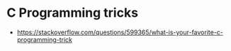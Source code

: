 # C Programming tricks

* <https://stackoverflow.com/questions/599365/what-is-your-favorite-c-programming-trick>


